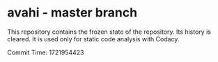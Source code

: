 # avahi - master branch

This repository contains the frozen state of the repository.
Its history is cleared. It is used only for static code
analysis with Codacy.

Commit Time: 1721954423